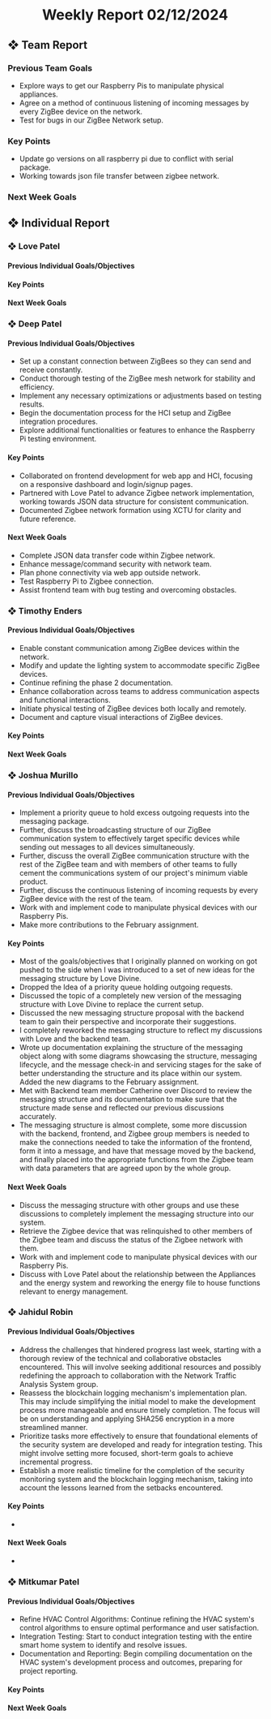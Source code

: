 <h1 align="center"> Weekly Report 02/12/2024 </h1>

## ❖ Team Report

### Previous Team Goals
- Explore ways to get our Raspberry Pis to manipulate physical appliances.
- Agree on a method of continuous listening of incoming messages by every ZigBee device on the network.
- Test for bugs in our ZigBee Network setup.

### Key Points
- Update go versions on all raspberry pi due to conflict with serial package.
- Working towards json file transfer between zigbee network.

### Next Week Goals


## ❖ Individual Report

### ❖ Love Patel

#### Previous Individual Goals/Objectives

#### Key Points


#### Next Week Goals


### ❖ Deep Patel

#### Previous Individual Goals/Objectives
- Set up a constant connection between ZigBees so they can send and receive constantly.
- Conduct thorough testing of the ZigBee mesh network for stability and efficiency.
- Implement any necessary optimizations or adjustments based on testing results.
- Begin the documentation process for the HCI setup and ZigBee integration procedures.
- Explore additional functionalities or features to enhance the Raspberry Pi testing environment.

#### Key Points
- Collaborated on frontend development for web app and HCI, focusing on a responsive dashboard and login/signup pages. 
- Partnered with Love Patel to advance Zigbee network implementation, working towards JSON data structure for consistent communication. 
- Documented Zigbee network formation using XCTU for clarity and future reference.

#### Next Week Goals
- Complete JSON data transfer code within Zigbee network. 
- Enhance message/command security with network team. 
- Plan phone connectivity via web app outside network. 
- Test Raspberry Pi to Zigbee connection. 
- Assist frontend team with bug testing and overcoming obstacles.

### ❖ Timothy Enders

#### Previous Individual Goals/Objectives
- Enable constant communication among ZigBee devices within the network.
- Modify and update the lighting system to accommodate specific ZigBee devices.
- Continue refining the phase 2 documentation.
- Enhance collaboration across teams to address communication aspects and functional interactions.
- Initiate physical testing of ZigBee devices both locally and remotely.
- Document and capture visual interactions of ZigBee devices.

#### Key Points

#### Next Week Goals

### ❖ Joshua Murillo

#### Previous Individual Goals/Objectives
- Implement a priority queue to hold excess outgoing requests into the messaging package.
- Further, discuss the broadcasting structure of our ZigBee communication system to effectively target specific devices while sending out messages to all devices simultaneously.
- Further, discuss the overall ZigBee communication structure with the rest of the ZigBee team and with members of other teams to fully cement the communications system of our project's minimum viable product.
- Further, discuss the continuous listening of incoming requests by every ZigBee device with the rest of the team.
- Work with and implement code to manipulate physical devices with our Raspberry Pis.
- Make more contributions to the February assignment.

#### Key Points
- Most of the goals/objectives that I originally planned on working on got pushed to the side when I was introduced to a set of new ideas for the messaging structure by Love Divine.
- Dropped the Idea of a priority queue holding outgoing requests.
- Discussed the topic of a completely new version of the messaging structure with Love Divine to replace the current setup.
- Discussed the new messaging structure proposal with the backend team to gain their perspective and incorporate their suggestions.
- I completely reworked the messaging structure to reflect my discussions with Love and the backend team.
- Wrote up documentation explaining the structure of the messaging object along with some diagrams showcasing the structure, messaging lifecycle, and the message check-in and servicing stages for the sake of better understanding the structure and its place within our system. Added the new diagrams to the February assignment.
- Met with Backend team member Catherine over Discord to review the messaging structure and its documentation to make sure that the structure made sense and reflected our previous discussions accurately.
- The messaging structure is almost complete, some more discussion with the backend, frontend, and Zigbee group members is needed to make the connections needed to take the information of the frontend, form it into a message, and have that message moved by the backend, and finally placed into the appropriate functions from the Zigbee team with data parameters that are agreed upon by the whole group.

#### Next Week Goals
- Discuss the messaging structure with other groups and use these discussions to completely implement the messaging structure into our system.
- Retrieve the Zigbee device that was relinquished to other members of the Zigbee team and discuss the status of the Zigbee network with them.
- Work with and implement code to manipulate physical devices with our Raspberry Pis.
- Discuss with Love Patel about the relationship between the Appliances and the energy system and reworking the energy file to house functions relevant to energy management.

### ❖ Jahidul Robin

#### Previous Individual Goals/Objectives
- Address the challenges that hindered progress last week, starting with a thorough review of the technical and collaborative obstacles encountered. This will involve seeking additional resources and possibly redefining the approach to collaboration with the Network Traffic Analysis System group.
- Reassess the blockchain logging mechanism's implementation plan. This may include simplifying the initial model to make the development process more manageable and ensure timely completion. The focus will be on understanding and applying SHA256 encryption in a more streamlined manner.
- Prioritize tasks more effectively to ensure that foundational elements of the security system are developed and ready for integration testing. This might involve setting more focused, short-term goals to achieve incremental progress.
- Establish a more realistic timeline for the completion of the security monitoring system and the blockchain logging mechanism, taking into account the lessons learned from the setbacks encountered.

#### Key Points
-

#### Next Week Goals
-

### ❖ Mitkumar Patel

#### Previous Individual Goals/Objectives
- Refine HVAC Control Algorithms: Continue refining the HVAC system's control algorithms to ensure optimal performance and user satisfaction.
- Integration Testing: Start to conduct integration testing with the entire smart home system to identify and resolve issues.
- Documentation and Reporting: Begin compiling documentation on the HVAC system's development process and outcomes, preparing for project reporting.

#### Key Points

#### Next Week Goals
